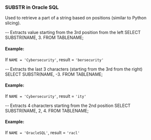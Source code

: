 
### **SUBSTR in Oracle SQL**
Used to retrieve a part of a string based on positions (similar to Python slicing).


-- Extracts value starting from the 3rd position from the left
SELECT SUBSTR(NAME, 3. FROM TABLENAME;


#### Example:
If `NAME = 'Cybersecurity'`, result = `'bersecurity'`


-- Extracts the last 3 characters (starting from the 3rd from the right)
SELECT SUBSTR(NAME, -3. FROM TABLENAME;


#### Example:
If `NAME = 'Cybersecurity'`, result = `'ity'`


-- Extracts 4 characters starting from the 2nd position
SELECT SUBSTR(NAME, 2, 4. FROM TABLENAME;


#### Example:
If `NAME = 'OracleSQL'`, result = `'racl'`
